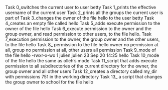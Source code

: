 Task 0_switches the current user to user betty
Task 1_prints the effective username of the current user
Task 2_prints all the groups the current user is part of
Task 3_changes the owner of the file hello to the user betty
Task 4_creates an empty file called hello
Task 5_adds execute permission to the owner of the file hello
Task 6_execute permission to the owner and the group owner, and read permission to other users, to the file hello.
Task 7_execution permission to the owner, the group owner and the other users, to the file hello
Task 8_ permission to the file hello owner no permission at all, group no permission at all, other users all permission
Task 9_mode of the file hello -rwxr-x-wx 1 julien julien 23 Sep 20 14:25 hello
Task 10_mode of the file hello the same as olleh’s mode
 Task 11_script that adds execute permission to all subdirectories of the current directory for the owner, the group owner and all other users 
 Task 12_creates a directory called my_dir with permissions 751 in the working directory 
 Task 13_ a script that changes the group owner to school for the file hello 
